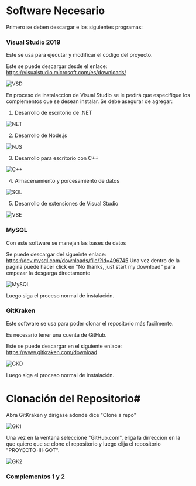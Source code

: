 # Software Necesario #

Primero se deben descargar e los siguientes programas:

### Visual Studio 2019 

Este se usa para ejecutar y modificar el codigo del proyecto.

Este se puede descargar desde el enlace: https://visualstudio.microsoft.com/es/downloads/

![VSD](https://user-images.githubusercontent.com/28927252/90082109-36db4400-dccc-11ea-9b16-b3ba33ecea25.PNG)

En proceso de instalaccion de Visual Studio se le pedirá que especifique los complementos que se desean instalar. Se debe asegurar de agregar:

1. Desarrollo de escritorio de .NET 

![NET](https://user-images.githubusercontent.com/28927252/90084113-c20b0880-dcd1-11ea-9c6c-b6df6ee937a9.PNG)

2. Desarrollo de Node.js

![NJS](https://user-images.githubusercontent.com/28927252/90084057-87a16b80-dcd1-11ea-8ef4-052d75e586f3.PNG)

3. Desarrollo para escritorio con C++

![C++](https://user-images.githubusercontent.com/28927252/90084139-d0592480-dcd1-11ea-8bf1-d1957f06c993.PNG)

4. Almacenamiento y porcesamiento de datos

![SQL](https://user-images.githubusercontent.com/28927252/90084102-bae3fa80-dcd1-11ea-8e43-207a747fd868.PNG)

5. Desarrollo de extensiones de Visual Studio 

![VSE](https://user-images.githubusercontent.com/28927252/90084161-e1099a80-dcd1-11ea-9376-a53cba42f2c7.PNG)


### MySQL

Con este software se manejan las bases de datos

Se puede descargar del sigueinte enlace: https://dev.mysql.com/downloads/file/?id=496745
Una vez dentro de la pagina puede hacer click en "No thanks, just start my download" para empezar la desgarga directamente

![MySQL](https://user-images.githubusercontent.com/28927252/90084787-90933c80-dcd3-11ea-9f55-503480ed25f8.PNG)

Luego siga el proceso normal de instalación.

### GitKraken

Este software se usa para poder clonar el repositorio más facilmente.

Es necesario tener una cuenta de GitHub.

Este se puede descargar en el siguiente enlace: https://www.gitkraken.com/download

![GKD](https://user-images.githubusercontent.com/28927252/90084235-0b5b5800-dcd2-11ea-87e8-ae8af5c721b4.PNG)

Luego siga el proceso normal de instalación.

# Clonación del Repositorio#

Abra GitKraken y dirigase adonde dice "Clone a repo"

![GK1](https://user-images.githubusercontent.com/28927252/90084225-07c7d100-dcd2-11ea-87c5-3cb8e50ca378.PNG)


Una vez en la ventana seleccione "GitHub.com", eliga la dirreccion en la que quiere que se clone el repositorio y luego elija el repositorio "PROYECTO-III-GOT".

![GK2](https://user-images.githubusercontent.com/28927252/90084229-08606780-dcd2-11ea-82a6-aa2813358008.PNG)




### Complementos 1 y 2

